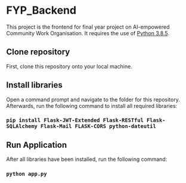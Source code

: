 # FYP_Backend

This project is the frontend for final year project on AI-empowered Community Work Organisation. It requires the use of [Python 3.8.5](https://www.python.org/downloads/release/python-385/).

## Clone repository

First, clone this repository onto your local machine.

## Install libraries

Open a command prompt and navigate to the folder for this repository. Afterwards, run the following command to install all required libraries:

### `pip install Flask-JWT-Extended Flask-RESTful Flask-SQLAlchemy Flask-Mail FLASK-CORS python-dateutil`

## Run Application

After all libraries have been installed, run the following command:

### `python app.py`